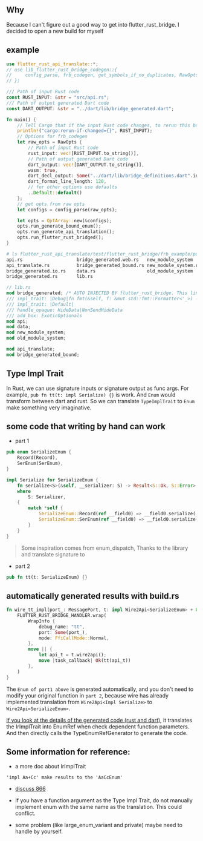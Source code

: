 ## Why
Because I can't figure out a good way to get into flutter_rust_bridge. I decided to open a new build for myself

## example
```rs
use flutter_rust_api_translate::*;
// use lib_flutter_rust_bridge_codegen::{
//     config_parse, frb_codegen, get_symbols_if_no_duplicates, RawOpts,
// };

/// Path of input Rust code
const RUST_INPUT: &str = "src/api.rs";
/// Path of output generated Dart code
const DART_OUTPUT: &str = "../dart/lib/bridge_generated.dart";

fn main() {
    // Tell Cargo that if the input Rust code changes, to rerun this build script.
    println!("cargo:rerun-if-changed={}", RUST_INPUT);
    // Options for frb_codegen
    let raw_opts = RawOpts {
        // Path of input Rust code
        rust_input: vec![RUST_INPUT.to_string()],
        // Path of output generated Dart code
        dart_output: vec![DART_OUTPUT.to_string()],
        wasm: true,
        dart_decl_output: Some("../dart/lib/bridge_definitions.dart".into()),
        dart_format_line_length: 120,
        // for other options use defaults
        ..Default::default()
    };
    // get opts from raw opts
    let configs = config_parse(raw_opts);

    let opts = OptArray::new(&configs);
    opts.run_generate_bound_enum();
    opts.run_generate_api_translation();
    opts.run_flutter_rust_bridged();
}
```

```sh
# ls flutter_rust_api_translate/test/flutter_rust_bridge/frb_example/pure_dart/rust/src
api.rs                    bridge_generated.web.rs   new_module_system
api_translate.rs          bridge_generated_bound.rs new_module_system.rs
bridge_generated.io.rs    data.rs                   old_module_system
bridge_generated.rs       lib.rs
```

```rs
// lib.rs
mod bridge_generated; /* AUTO INJECTED BY flutter_rust_bridge. This line may not be accurate, and you can change it according to your needs. */
/// impl_trait: |Debug|fn fmt(&self, f: &mut std::fmt::Formatter<'_>) -> std::fmt::Result
/// impl_trait: |Default|
/// handle_opaque: HideData|NonSendHideData
/// add_box: ExoticOptionals
mod api;
mod data;
mod new_module_system;
mod old_module_system;

mod api_translate;
mod bridge_generated_bound;
```

## Type Impl Trait

In Rust, we can use signature inputs or signature output as func args.
For example, `pub fn tt(t: impl Serialize) {}` is work.
And `Enum` would transform between dart and rust. So we can translate `TypeImplTrait` to `Enum` make something very imaginative.

## some code that writing by hand can work

  + part 1
  ```rs
  pub enum SerializeEnum {
      Record(Record),
      SerEnum(SerEnum),
  }

  impl Serialize for SerializeEnum {
      fn serialize<S>(&self, __serializer: S) -> Result<S::Ok, S::Error>
      where
          S: Serializer,
      {
          match *self {
              SerializeEnum::Record(ref __field0) => __field0.serialize(__serializer),
              SerializeEnum::SerEnum(ref __field0) => __field0.serialize(__serializer),
          }
      }
  }
  ```
  > Some inspiration comes from enum_dispatch, Thanks to the library
and translate signature to 
  + part 2
  ```rs
  pub fn tt(t: SerializeEnum) {}
  ```


## automatically generated results with build.rs
```rs
fn wire_tt_impl(port_: MessagePort, t: impl Wire2Api<SerializeEnum> + UnwindSafe) {
    FLUTTER_RUST_BRIDGE_HANDLER.wrap(
        WrapInfo {
            debug_name: "tt",
            port: Some(port_),
            mode: FfiCallMode::Normal,
        },
        move || {
            let api_t = t.wire2api();
            move |task_callback| Ok(tt(api_t))
        },
    )
}
```
The `Enum of part1 above` is generated automatically, and you don't need to modify your original function in `part 2`, because wire has already implemented translation from `Wire2Api<Impl Serialize>` to `Wire2Api<SerializeEnum>`.

[If you look at the details of the generated code (rust and dart)](https://github.com/huang12zheng/flutter_rust_bridge/blob/51d2d7bedc6a99493bb8b77a84d0d4a82488e650/frb_codegen/src/ir/file.rs),
it translates the IrImplTrait into EnumRef when check dependent function parameters. And then directly calls the TypeEnumRefGenerator to generate the code.


## Some information for reference:
* a more doc about IrImplTrait
```
'impl Aa+Cc' make results to the 'AaCcEnum'
```

- [discuss 866](https://github.com/fzyzcjy/flutter_rust_bridge/discussions/866)

* If you have a function argument as the Type Impl Trait, do not manually implement enum with the same name as the translation. This could conflict.

* some problem (like large_enum_variant and private) maybe need to handle by yourself.